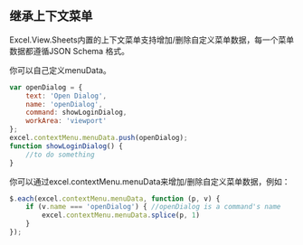 ##  继承上下文菜单
Excel.View.Sheets内置的上下文菜单支持增加/删除自定义菜单数据，每一个菜单数据都遵循JSON Schema 格式。

你可以自己定义menuData。
```JavaScript
var openDialog = {
    text: 'Open Dialog',
    name: 'openDialog',
    command: showLoginDialog,
    workArea: 'viewport'
};
excel.contextMenu.menuData.push(openDialog);
function showLoginDialog() {
    //to do something
}
```

你可以通过excel.contextMenu.menuData来增加/删除自定义菜单数据，例如：
```JavaScript
$.each(excel.contextMenu.menuData, function (p, v) {
    if (v.name === 'openDialog') { //openDialog is a command's name
        excel.contextMenu.menuData.splice(p, 1)
    }
});
```